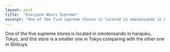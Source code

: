 ```yaml
---
layout: post
title:  "Everyone Wears Supreme"
excerpt: "One of the five supreme stores is located in omotensando in harajuku, Tokyo, and this store is a smaller one in Tokyo comparing with the other one in Shibuya."
---
```


One of the five supreme stores is located in omotensando in harajuku, Tokyo, and this store is a smaller one in Tokyo comparing with the other one in Shibuya.